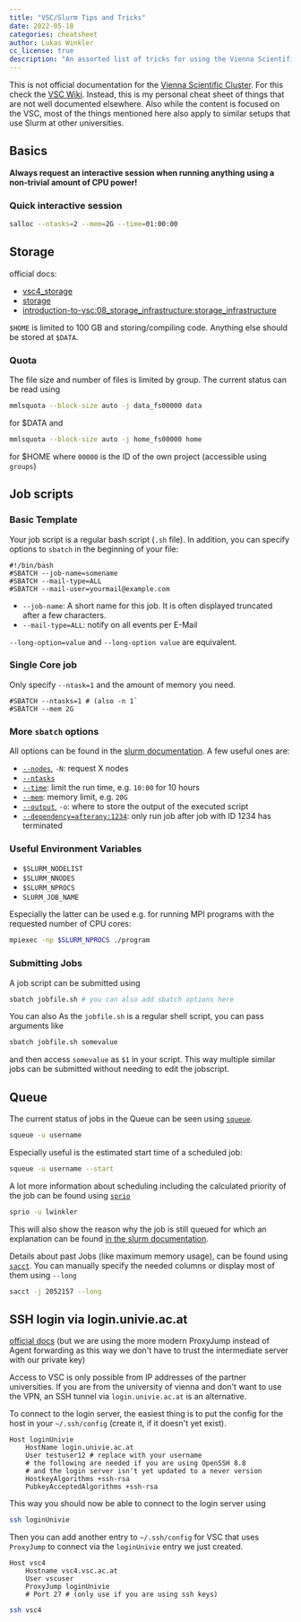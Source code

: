 ```yaml
---
title: "VSC/Slurm Tips and Tricks"
date: 2022-05-18
categories: cheatsheet
author: Lukas Winkler
cc_license: true
description: "An assorted list of tricks for using the Vienna Scientific Cluster"
---
```



This is not official documentation for the [Vienna Scientific Cluster](https://vsc.ac.at). For this check the [VSC Wiki](https://wiki.vsc.ac.at). Instead, this is my personal cheat sheet of things that are not well documented elsewhere. Also while the content is focused on the VSC, most of the things mentioned here also apply to similar setups that use Slurm at other universities.

<!--more-->

## Basics

**Always request an interactive session when running anything using a non-trivial amount of CPU power!**


### Quick interactive session

```bash
salloc --ntasks=2 --mem=2G --time=01:00:00
```

## Storage

official docs:

- [vsc4_storage](https://wiki.vsc.ac.at/doku.php?id=doku:vsc4_storage)
- [storage](https://wiki.vsc.ac.at/doku.php?id=doku:storage)
- [introduction-to-vsc:08_storage_infrastructure:storage_infrastructure](https://wiki.vsc.ac.at/doku.php?id=pandoc:introduction-to-vsc:08_storage_infrastructure:storage_infrastructure)


`$HOME` is limited to 100 GB and storing/compiling code. Anything else should be stored at `$DATA`.


### Quota

The file size and number of files is limited by group. The current status can be read using 

```bash
mmlsquota --block-size auto -j data_fs00000 data
```
for $DATA and 
```bash
mmlsquota --block-size auto -j home_fs00000 home
```
for $HOME where `00000` is the ID of the own project (accessible using `groups`)

## Job scripts

### Basic Template

Your job script is a regular bash script (`.sh` file). In addition, you can specify options to `sbatch` in the beginning of your file:

```text
#!/bin/bash
#SBATCH --job-name=somename
#SBATCH --mail-type=ALL
#SBATCH --mail-user=yourmail@example.com
```

- `--job-name`: A short name for this job. It is often displayed truncated after a few characters.
- `--mail-type=ALL`: notify on all events per E-Mail

`--long-option=value` and `--long-option value` are equivalent.

### Single Core job

Only specify `--ntask=1` and the amount of memory you need.

```
#SBATCH --ntasks=1 # (also -n 1`
#SBATCH --mem 2G
```

### More `sbatch` options

All options can be found in the [slurm documentation](https://slurm.schedmd.com/sbatch.html). A few useful ones are:

- [`--nodes`](https://slurm.schedmd.com/sbatch.html#OPT_nodes), `-N`: request X nodes
- [`--ntasks`](https://slurm.schedmd.com/sbatch.html#OPT_ntasks)
- [`--time`](https://slurm.schedmd.com/sbatch.html#OPT_time): limit the run time, e.g. `10:00` for 10 hours
- [`--mem`](https://slurm.schedmd.com/sbatch.html#OPT_mem): memory limit, e.g. `20G`
- [`--output`](https://slurm.schedmd.com/sbatch.html#OPT_output), `-o`: where to store the output of the executed script
- [`--dependency=afterany:1234`](https://slurm.schedmd.com/sbatch.html#OPT_dependency): only run job after job with ID 1234 has terminated

### Useful Environment Variables

- `$SLURM_NODELIST`
- `$SLURM_NNODES`
- `$SLURM_NPROCS`
- `SLURM_JOB_NAME`

Especially the latter can be used e.g. for running MPI programs with the requested number of CPU cores:

```bash
mpiexec -np $SLURM_NPROCS ./program
```

### Submitting Jobs

A job script can be submitted using 
```bash
sbatch jobfile.sh # you can also add sbatch options here
```
You can also 
As the `jobfile.sh` is a regular shell script, you can pass arguments like 

```bash
sbatch jobfile.sh somevalue
```

and then access `somevalue` as `$1` in your script. This way multiple similar jobs can be submitted without needing to edit the jobscript.

## Queue

The current status of jobs in the Queue can be seen using [`squeue`](https://slurm.schedmd.com/squeue.html).

```bash
squeue -u username
```

Especially useful is the estimated start time of a scheduled job:

```bash
squeue -u username --start
```

A lot more information about scheduling including the calculated priority of the job can be found using [`sprio`](https://slurm.schedmd.com/sprio.html)
```bash
sprio -u lwinkler
```

This will also show the reason why the job is still queued for which an explanation can be found [in the slurm documentation](https://slurm.schedmd.com/squeue.html#lbAF).


Details about past Jobs (like maximum memory usage), can be found using [`sacct`](https://slurm.schedmd.com/sacct.html). You can manually specify the needed columns or display most of them using `--long`

```bash
sacct -j 2052157 --long 
```

## SSH login via login.univie.ac.at

[official docs](https://wiki.vsc.ac.at/doku.php?id=doku:vpn_ssh_access) (but we are using the more modern ProxyJump instead of Agent forwarding as this way we don't have to trust the intermediate server with our private key)

Access to VSC is only possible from IP addresses of the partner universities. If you are from the university of vienna and don't want to use the VPN, an SSH tunnel via `login.univie.ac.at` is an alternative.


To connect to the login server, the easiest thing is to put the config for the host in your `~/.ssh/config` (create it, if it doesn't yet exist).

```ssh-config
Host loginUnivie
    HostName login.univie.ac.at
    User testuser12 # replace with your username
    # the following are needed if you are using OpenSSH 8.8
    # and the login server isn't yet updated to a never version
    HostkeyAlgorithms +ssh-rsa
    PubkeyAcceptedAlgorithms +ssh-rsa
```

This way you should now be able to connect to the login server using
```bash
ssh loginUnivie
```

Then you can add another entry to `~/.ssh/config` for VSC that uses `ProxyJump` to connect via the `loginUnivie` entry we just created. 


```ssh-config
Host vsc4
    Hostname vsc4.vsc.ac.at
    User vscuser
    ProxyJump loginUnivie
    # Port 27 # (only use if you are using ssh keys)
```

```bash
ssh vsc4
```
